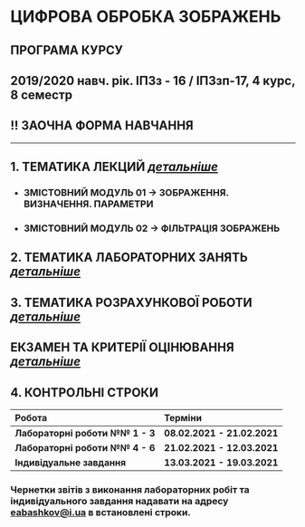# **ЦИФРОВА ОБРОБКА ЗОБРАЖЕНЬ**
## ПРОГРАМА КУРСУ
## 2019/2020 навч. рік. ІПЗз - 16 / ІПЗзп-17, 4 курс, 8 семестр
##  !! ЗАОЧНА ФОРМА НАВЧАННЯ
___
##  1. **ТЕМАТИКА ЛЕКЦИЙ** [***детальніше***](/_LEC_/Lec_Common.md)
* ### ЗМІСТОВНИЙ МОДУЛЬ 01 -> ЗОБРАЖЕННЯ. ВИЗНАЧЕННЯ. ПАРАМЕТРИ
* ### ЗМІСТОВНИЙ МОДУЛЬ 02 -> ФІЛЬТРАЦІЯ ЗОБРАЖЕНЬ  

## 2. **ТЕМАТИКА ЛАБОРАТОРНИХ ЗАНЯТЬ** [***детальніше***](/_LAB_/Lab_Works_Common.md)
## 3. **ТЕМАТИКА РОЗРАХУНКОВОЇ РОБОТИ** [***детальніше***](/Individ_Settlement_Work/Tasks.md)

## ЕКЗАМЕН ТА КРИТЕРІЇ ОЦІНЮВАННЯ [***детальніше***](/_EXAM_/Exam_Common.md)

## 4. **КОНТРОЛЬНІ СТРОКИ**
|**Робота**|**Терміни**|
|:-------|:-------|
|**Лабораторні роботи   №№ 1 - 3**|**08.02.2021 -  21.02.2021**|
|**Лабораторні роботи   №№ 4 - 6** | **21.02.2021 -  12.03.2021**|
|**Індивідуальне завдання** | **13.03.2021 - 19.03.2021**|

### Чернетки звітів з виконання лабораторних робіт та індивідуального завдання надавати на адресу eabashkov@i.ua в встановлені строки.
